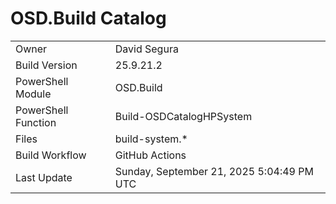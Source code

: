 ﻿# OSD.Build Catalog

| | |
|-|-|
| Owner | David Segura |
| Build Version | 25.9.21.2 |
| PowerShell Module | OSD.Build |
| PowerShell Function | Build-OSDCatalogHPSystem |
| Files | build-system.* |
| Build Workflow | GitHub Actions |
| Last Update | Sunday, September 21, 2025 5:04:49 PM UTC |
